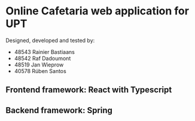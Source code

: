 # Online Cafetaria web application for UPT
Designed, developed and tested by:
- 48543 Rainier Bastiaans
- 48542 Raf Dadoumont
- 48519 Jan Wieprow
- 40578 Rúben Santos

## Frontend framework: React with Typescript



## Backend framework: Spring
